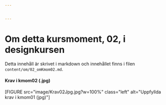 ```yaml
---


---
```

Om detta kursmoment, 02, i designkursen
=========================

Detta innehåll är skrivet i markdown och innehållet finns i filen `content/om/02_omKmom02.md`.

#### Krav i kmom02 (.jpg)  ####

[FIGURE src="image/Krav02Jpg.jpg?w=100%" class="left" alt="Uppfyllda krav i kmom01 (jpg)"]
